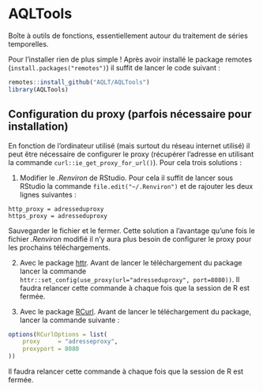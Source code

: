 
<!-- README.md is generated from README.Rmd. Please edit that file -->

# AQLTools

Boîte à outils de fonctions, essentiellement autour du traitement de
séries temporelles.

Pour l’installer rien de plus simple ! Après avoir installé le package
remotes (`install.packages("remotes")`) il suffit de lancer le code
suivant :

``` r
remotes::install_github("AQLT/AQLTools")
library(AQLTools)
```

## Configuration du proxy (parfois nécessaire pour installation)

En fonction de l’ordinateur utilisé (mais surtout du réseau internet
utilisé) il peut être nécessaire de configurer le proxy (récupérer
l’adresse en utilisant la commande `curl::ie_get_proxy_for_url()`). Pour
cela trois solutions :

1.  Modifier le *.Renviron* de RStudio. Pour cela il suffit de lancer
    sous RStudio la commande `file.edit("~/.Renviron")` et de rajouter
    les deux lignes suivantes :

<!-- -->

    http_proxy = adresseduproxy
    https_proxy = adresseduproxy

Sauvegarder le fichier et le fermer. Cette solution a l’avantage qu’une
fois le fichier *.Renviron* modifié il n’y aura plus besoin de
configurer le proxy pour les prochains téléchargements.

2.  Avec le package [httr](https://CRAN.R-project.org/package=httr).
    Avant de lancer le téléchargement du package lancer la commande
    `httr::set_config(use_proxy(url="adresseduproxy", port=8080))`. Il
    faudra relancer cette commande à chaque fois que la session de R est
    fermée.

3.  Avec le package [RCurl](https://CRAN.R-project.org/package=RCurl).
    Avant de lancer le téléchargement du package, lancer la commande
    suivante :

``` r
options(RCurlOptions = list(
    proxy     = "adresseproxy",
    proxyport = 8080
))
```

Il faudra relancer cette commande à chaque fois que la session de R est
fermée.
